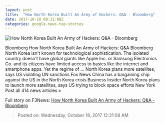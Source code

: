 ```yaml
---
layout: post
title:  "How North Korea Built An Army of Hackers: Q&A - Bloomberg"
date: 2017-10-18 00:31:08Z
categories: google-news-top-stories
---
```


![How North Korea Built An Army of Hackers: Q&A - Bloomberg](https://assets.bwbx.io/images/users/iqjWHBFdfxIU/i4R_H9MavEjk/v0/1200x1200.jpg)

Bloomberg How North Korea Built An Army of Hackers: Q&A Bloomberg North Korea isn't known for technological sophistication. The isolated country doesn't have global giants like Apple Inc. or Samsung Electronics Co. and its citizens have limited access to basics like the internet and smartphone apps. Yet the regime of ... North Korea plans more satellites, says US violating UN sanctions Fox News China has a bargaining chip against the US in the North Korea crisis Business Insider North Korea plans to launch more satellites, says US trying to block space efforts New York Post all 414 news articles »


Full story on F3News: [How North Korea Built An Army of Hackers: Q&A - Bloomberg](http://www.f3nws.com/n/hpTsCC)

> Posted on: Wednesday, October 18, 2017 12:31:08 AM

